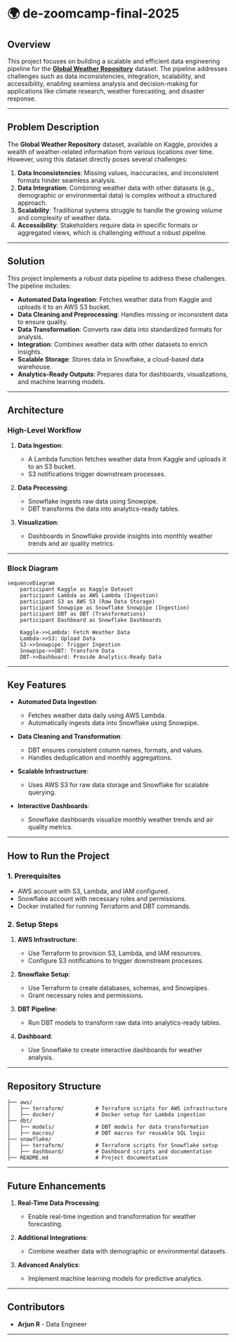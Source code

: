 # 🌍 de-zoomcamp-final-2025

## **Overview**

This project focuses on building a scalable and efficient data engineering pipeline for the [**Global Weather Repository**](https://www.kaggle.com/datasets/nelgiriyewithana/global-weather-repository) dataset. The pipeline addresses challenges such as data inconsistencies, integration, scalability, and accessibility, enabling seamless analysis and decision-making for applications like climate research, weather forecasting, and disaster response.

---

## **Problem Description**

The **Global Weather Repository** dataset, available on Kaggle, provides a wealth of weather-related information from various locations over time. However, using this dataset directly poses several challenges:

1. **Data Inconsistencies**: Missing values, inaccuracies, and inconsistent formats hinder seamless analysis.
2. **Data Integration**: Combining weather data with other datasets (e.g., demographic or environmental data) is complex without a structured approach.
3. **Scalability**: Traditional systems struggle to handle the growing volume and complexity of weather data.
4. **Accessibility**: Stakeholders require data in specific formats or aggregated views, which is challenging without a robust pipeline.
---

## **Solution**

This project implements a robust data pipeline to address these challenges. The pipeline includes:

- **Automated Data Ingestion**: Fetches weather data from Kaggle and uploads it to an AWS S3 bucket.
- **Data Cleaning and Preprocessing**: Handles missing or inconsistent data to ensure quality.
- **Data Transformation**: Converts raw data into standardized formats for analysis.
- **Integration**: Combines weather data with other datasets to enrich insights.
- **Scalable Storage**: Stores data in Snowflake, a cloud-based data warehouse.
- **Analytics-Ready Outputs**: Prepares data for dashboards, visualizations, and machine learning models.

---

## **Architecture**

### **High-Level Workflow**

1. **Data Ingestion**:
   - A Lambda function fetches weather data from Kaggle and uploads it to an S3 bucket.
   - S3 notifications trigger downstream processes.

2. **Data Processing**:
   - Snowflake ingests raw data using Snowpipe.
   - DBT transforms the data into analytics-ready tables.

3. **Visualization**:
   - Dashboards in Snowflake provide insights into monthly weather trends and air quality metrics.

---

### **Block Diagram**

```mermaid
sequenceDiagram
    participant Kaggle as Kaggle Dataset
    participant Lambda as AWS Lambda (Ingestion)
    participant S3 as AWS S3 (Raw Data Storage)
    participant Snowpipe as Snowflake Snowpipe (Ingestion)
    participant DBT as DBT (Transformations)
    participant Dashboard as Snowflake Dashboards

    Kaggle->>Lambda: Fetch Weather Data
    Lambda->>S3: Upload Data
    S3->>Snowpipe: Trigger Ingestion
    Snowpipe->>DBT: Transform Data
    DBT->>Dashboard: Provide Analytics-Ready Data
```

---

## **Key Features**

- **Automated Data Ingestion**:
  - Fetches weather data daily using AWS Lambda.
  - Automatically ingests data into Snowflake using Snowpipe.

- **Data Cleaning and Transformation**:
  - DBT ensures consistent column names, formats, and values.
  - Handles deduplication and monthly aggregations.

- **Scalable Infrastructure**:
  - Uses AWS S3 for raw data storage and Snowflake for scalable querying.

- **Interactive Dashboards**:
  - Snowflake dashboards visualize monthly weather trends and air quality metrics.

---

## **How to Run the Project**

### **1. Prerequisites**
- AWS account with S3, Lambda, and IAM configured.
- Snowflake account with necessary roles and permissions.
- Docker installed for running Terraform and DBT commands.

### **2. Setup Steps**
1. **AWS Infrastructure**:
   - Use Terraform to provision S3, Lambda, and IAM resources.
   - Configure S3 notifications to trigger downstream processes.

2. **Snowflake Setup**:
   - Use Terraform to create databases, schemas, and Snowpipes.
   - Grant necessary roles and permissions.

3. **DBT Pipeline**:
   - Run DBT models to transform raw data into analytics-ready tables.

4. **Dashboard**:
   - Use Snowflake to create interactive dashboards for weather analysis.

---

## **Repository Structure**

```
├── aws/
│   ├── terraform/          # Terraform scripts for AWS infrastructure
│   ├── docker/             # Docker setup for Lambda ingestion
├── dbt/
│   ├── models/             # DBT models for data transformation
│   ├── macros/             # DBT macros for reusable SQL logic
├── snowflake/
│   ├── terraform/          # Terraform scripts for Snowflake setup
│   ├── dashboard/          # Dashboard scripts and documentation
├── README.md               # Project documentation
```

---

## **Future Enhancements**

1. **Real-Time Data Processing**:
   - Enable real-time ingestion and transformation for weather forecasting.

2. **Additional Integrations**:
   - Combine weather data with demographic or environmental datasets.

3. **Advanced Analytics**:
   - Implement machine learning models for predictive analytics.

---

## **Contributors**

- **Arjun R** - Data Engineer

---
